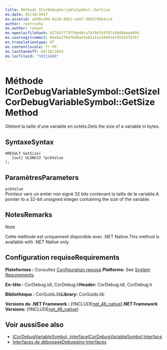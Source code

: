 ```yaml
---
title: Méthode ICorDebugVariableSymbol::GetSize
ms.date: 03/30/2017
ms.assetid: add0cd9d-9a29-49b1-ae07-d9d3786b4ccd
author: rpetrusha
ms.author: ronpet
ms.openlocfilehash: 027b3f773ff0ed0ca7bf9d193f97a3b060ea8494
ms.sourcegitcommit: 0be8a279af6d8a43e03141e349d3efd5d35f8767
ms.translationtype: HT
ms.contentlocale: fr-FR
ms.lasthandoff: 04/18/2019
ms.locfileid: "59211840"
---
```

# <a name="icordebugvariablesymbolgetsize-method"></a><span data-ttu-id="c0596-102">Méthode ICorDebugVariableSymbol::GetSize</span><span class="sxs-lookup"><span data-stu-id="c0596-102">ICorDebugVariableSymbol::GetSize Method</span></span>
<span data-ttu-id="c0596-103">Obtient la taille d'une variable en octets.</span><span class="sxs-lookup"><span data-stu-id="c0596-103">Gets the size of a variable in bytes.</span></span>  
  
## <a name="syntax"></a><span data-ttu-id="c0596-104">Syntaxe</span><span class="sxs-lookup"><span data-stu-id="c0596-104">Syntax</span></span>  
  
```  
HRESULT GetSize(  
   [out] ULONG32 *pcbValue  
);  
```  
  
## <a name="parameters"></a><span data-ttu-id="c0596-105">Paramètres</span><span class="sxs-lookup"><span data-stu-id="c0596-105">Parameters</span></span>  
 `pcbValue`  
 <span data-ttu-id="c0596-106">Pointeur vers un entier non signé 32 bits contenant la taille de la variable.</span><span class="sxs-lookup"><span data-stu-id="c0596-106">A pointer to a 32-bit unsigned integer containing the size of the variable.</span></span>  
  
## <a name="remarks"></a><span data-ttu-id="c0596-107">Notes</span><span class="sxs-lookup"><span data-stu-id="c0596-107">Remarks</span></span>  
  
> [!NOTE]
>  <span data-ttu-id="c0596-108">Cette méthode est uniquement disponible avec .NET Native.</span><span class="sxs-lookup"><span data-stu-id="c0596-108">This method is available with .NET Native only.</span></span>  
  
## <a name="requirements"></a><span data-ttu-id="c0596-109">Configuration requise</span><span class="sxs-lookup"><span data-stu-id="c0596-109">Requirements</span></span>  
 <span data-ttu-id="c0596-110">**Plateformes :** Consultez [Configuration requise](../../../../docs/framework/get-started/system-requirements.md).</span><span class="sxs-lookup"><span data-stu-id="c0596-110">**Platforms:** See [System Requirements](../../../../docs/framework/get-started/system-requirements.md).</span></span>  
  
 <span data-ttu-id="c0596-111">**En-tête :** CorDebug.idl, CorDebug.h</span><span class="sxs-lookup"><span data-stu-id="c0596-111">**Header:** CorDebug.idl, CorDebug.h</span></span>  
  
 <span data-ttu-id="c0596-112">**Bibliothèque :** CorGuids.lib</span><span class="sxs-lookup"><span data-stu-id="c0596-112">**Library:** CorGuids.lib</span></span>  
  
 <span data-ttu-id="c0596-113">**Versions du .NET Framework :** [!INCLUDE[net_46_native](../../../../includes/net-46-native-md.md)]</span><span class="sxs-lookup"><span data-stu-id="c0596-113">**.NET Framework Versions:** [!INCLUDE[net_46_native](../../../../includes/net-46-native-md.md)]</span></span>  
  
## <a name="see-also"></a><span data-ttu-id="c0596-114">Voir aussi</span><span class="sxs-lookup"><span data-stu-id="c0596-114">See also</span></span>

- [<span data-ttu-id="c0596-115">ICorDebugVariableSymbol, interface</span><span class="sxs-lookup"><span data-stu-id="c0596-115">ICorDebugVariableSymbol Interface</span></span>](../../../../docs/framework/unmanaged-api/debugging/icordebugvariablesymbol-interface.md)
- [<span data-ttu-id="c0596-116">Interfaces de débogage</span><span class="sxs-lookup"><span data-stu-id="c0596-116">Debugging Interfaces</span></span>](../../../../docs/framework/unmanaged-api/debugging/debugging-interfaces.md)
